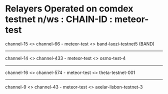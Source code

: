 # Relayers Operated on comdex testnet n/ws : CHAIN-ID : meteor-test

channel-15 <> channel-66 - meteor-test <> band-laozi-testnet5 (BAND)


----------------------------------------------------------------------------------------------------------------

channel-14 <> channel-433  - meteor-test <> osmo-test-4


----------------------------------------------------------------------------------------------------------------

channel-16 <> channel-574 - meteor-test <> theta-testnet-001


----------------------------------------------------------------------------------------------------------------

channel-9 <> channel-43 - meteor-test <> axelar-lisbon-testnet-3
